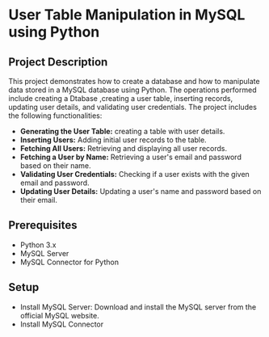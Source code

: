 # User Table Manipulation in MySQL using Python

## Project Description

This project demonstrates how to create a database and how to manipulate  data stored in a MySQL database using Python. The operations performed include creating a Dtabase ,creating a user table, inserting records, updating user details, and validating user credentials. The project includes the following functionalities:

- **Generating the User Table:** creating a table with user details.
- **Inserting Users:** Adding initial user records to the table.
- **Fetching All Users:** Retrieving and displaying all user records.
- **Fetching a User by Name:** Retrieving a user's email and password based on their name.
- **Validating User Credentials:** Checking if a user exists with the given email and password.
- **Updating User Details:** Updating a user's name and password based on their email.

## Prerequisites

- Python 3.x
- MySQL Server
- MySQL Connector for Python


##  Setup
- Install MySQL Server: Download and install the MySQL server from the official MySQL website.
- Install MySQL Connector


